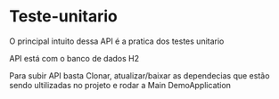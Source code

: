 # Teste-unitario

O principal intuito dessa API é a pratica dos testes unitario

API está com o banco de dados H2 

Para subir API basta Clonar, atualizar/baixar as dependecias que estão sendo ultilizadas no projeto e rodar a Main DemoApplication